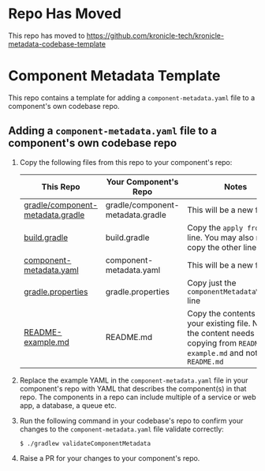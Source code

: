 # Repo Has Moved

This repo has moved to https://github.com/kronicle-tech/kronicle-metadata-codebase-template


# Component Metadata Template

This repo contains a template for adding a `component-metadata.yaml` file to a component's own codebase repo.

## Adding a `component-metadata.yaml` file to a component's own codebase repo

1. Copy the following files from this repo to your component's repo:

   | This Repo                                                            | Your Component's Repo            | Notes                                                                                                                  |
   |----------------------------------------------------------------------|----------------------------------|------------------------------------------------------------------------------------------------------------------------|
   | [gradle/component-metadata.gradle](gradle/component-metadata.gradle) | gradle/component-metadata.gradle | This will be a new file                                                                                                |
   | [build.gradle](build.gradle)                                         | build.gradle                     | Copy the `apply from:` line. You may also need to copy the other lines                                                 |
   | [component-metadata.yaml](component-metadata.yaml)                   | component-metadata.yaml          | This will be a new file                                                                                                |
   | [gradle.properties](gradle.properties)                               | gradle.properties                | Copy just the `componentMetadataVersion` line                                                                          |
   | [README-example.md](README-example.md)                               | README.md                        | Copy the contents into your existing file. Note the content needs copying from `README-example.md` and not `README.md` |

2. Replace the example YAML in the `component-metadata.yaml` file in your component's repo with YAML that describes the component(s) in that repo. The components in a repo can include multiple of a service or web app, a database, a queue etc. 
3. Run the following command in your codebase's repo to confirm your changes to the `component-metadata.yaml` file validate correctly:
   
   ```shell
   $ ./gradlew validateComponentMetadata
   ```

4. Raise a PR for your changes to your component's repo.
